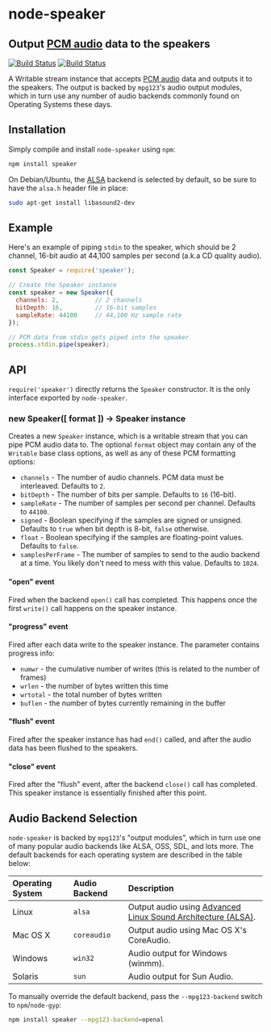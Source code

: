 # node-speaker

## Output [PCM audio][pcm] data to the speakers

[![Build Status](https://secure.travis-ci.org/TooTallNate/node-speaker.svg)](https://travis-ci.org/TooTallNate/node-speaker)
[![Build Status](https://ci.appveyor.com/api/projects/status/wix7wml3v55670kw?svg=true)](https://ci.appveyor.com/project/TooTallNate/node-speaker)

A Writable stream instance that accepts [PCM audio][pcm] data and outputs it
to the speakers. The output is backed by `mpg123`'s audio output modules, which
in turn use any number of audio backends commonly found on Operating Systems
these days.

## Installation

Simply compile and install `node-speaker` using `npm`:

```sh
npm install speaker
```

On Debian/Ubuntu, the [ALSA][alsa] backend is selected by default, so be sure
to have the `alsa.h` header file in place:

```sh
sudo apt-get install libasound2-dev
```

## Example

Here's an example of piping `stdin` to the speaker, which should be 2 channel,
16-bit audio at 44,100 samples per second (a.k.a CD quality audio).

```javascript
const Speaker = require('speaker');

// Create the Speaker instance
const speaker = new Speaker({
  channels: 2,          // 2 channels
  bitDepth: 16,         // 16-bit samples
  sampleRate: 44100     // 44,100 Hz sample rate
});

// PCM data from stdin gets piped into the speaker
process.stdin.pipe(speaker);
```

## API

`require('speaker')` directly returns the `Speaker` constructor. It is the only
interface exported by `node-speaker`.

### new Speaker([ format ]) -> Speaker instance

Creates a new `Speaker` instance, which is a writable stream that you can pipe
PCM audio data to. The optional `format` object may contain any of the `Writable`
base class options, as well as any of these PCM formatting options:

* `channels` - The number of audio channels. PCM data must be interleaved. Defaults to `2`.
* `bitDepth` - The number of bits per sample. Defaults to `16` (16-bit).
* `sampleRate` - The number of samples per second per channel. Defaults to `44100`.
* `signed` - Boolean specifying if the samples are signed or unsigned. Defaults to `true` when bit depth is 8-bit, `false` otherwise.
* `float` - Boolean specifying if the samples are floating-point values. Defaults to `false`.
* `samplesPerFrame` - The number of samples to send to the audio backend at a time. You likely don't need to mess with this value. Defaults to `1024`.

#### "open" event

Fired when the backend `open()` call has completed. This happens once the first
`write()` call happens on the speaker instance.

#### "progress" event

Fired after each data write to the speaker instance.  The parameter contains progress info:
* `numwr` - the cumulative number of writes (this is related to the number of frames)
* `wrlen` - the number of bytes written this time
* `wrtotal` - the total number of bytes written
* `buflen` - the number of bytes currently remaining in the buffer

#### "flush" event

Fired after the speaker instance has had `end()` called, and after the audio data
has been flushed to the speakers.

#### "close" event

Fired after the "flush" event, after the backend `close()` call has completed.
This speaker instance is essentially finished after this point.

## Audio Backend Selection

`node-speaker` is backed by `mpg123`'s "output modules", which in turn use one of
many popular audio backends like ALSA, OSS, SDL, and lots more. The default
backends for each operating system are described in the table below:

| **Operating System** | **Audio Backend** | **Description**
|:---------------------|:------------------|:----------------------------------
| Linux                | `alsa`            | Output audio using [Advanced Linux Sound Architecture (ALSA)][alsa].
| Mac OS X             | `coreaudio`       | Output audio using Mac OS X's CoreAudio.
| Windows              | `win32`           | Audio output for Windows (winmm).
| Solaris              | `sun`             | Audio output for Sun Audio.

To manually override the default backend, pass the `--mpg123-backend` switch to
`npm`/`node-gyp`:

```sh
npm install speaker --mpg123-backend=openal
```

[pcm]: http://en.wikipedia.org/wiki/Pulse-code_modulation
[alsa]: http://www.alsa-project.org/
